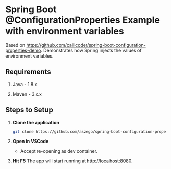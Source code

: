 # Spring Boot @ConfigurationProperties Example with environment variables

Based on https://github.com/callicoder/spring-boot-configuration-properties-demo.
Demonstrates how Spring injects the values of environment variables.

## Requirements

1. Java - 1.8.x

1. Maven - 3.x.x

## Steps to Setup

1. **Clone the application**

    ```bash
    git clone https://github.com/aszego/spring-boot-configuration-properties-demo.git
    ```

1. **Open in VSCode**
    * Accept re-opening as dev container.

1. **Hit F5**
    The app will start running at <http://localhost:8080>.
